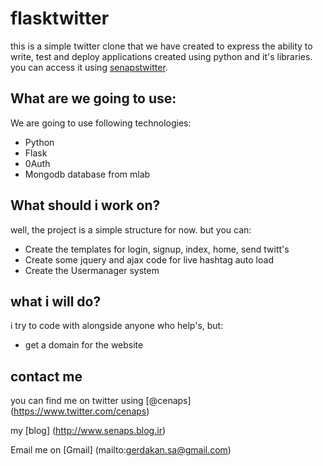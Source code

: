 # flasktwitter
this is a simple twitter clone that we have created to express the ability to write, test and deploy applications
created using python and it's libraries. you can access it using [senapstwitter](http://senapstwitter.herokuapp.com/).

## What are we going to use:
We are going to use following technologies:
- Python
- Flask
- 0Auth
- Mongodb database from mlab

## What should i work on?
well, the project is a simple structure for now. but you can:
- Create the templates for login, signup, index, home, send twitt's
- Create some jquery and ajax code for live hashtag auto load
- Create the Usermanager system

## what i will do?
i try to code with alongside anyone who help's, but:
- get a domain for the website

## contact me
you can find me on twitter using [@cenaps] (https://www.twitter.com/cenaps)

my [blog] (http://www.senaps.blog.ir)

Email me on [Gmail] (mailto:gerdakan.sa@gmail.com)
